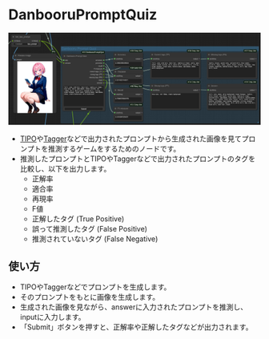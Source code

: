 # DanbooruPromptQuiz
![DanbooruPromptQuiz Preview](preview.png)  

- [TIPO](https://github.com/KohakuBlueleaf/z-tipo-extension)や[Tagger](https://github.com/pythongosssss/ComfyUI-WD14-Tagger)などで出力されたプロンプトから生成された画像を見てプロンプトを推測するゲームをするためのノードです。
- 推測したプロンプトとTIPOやTaggerなどで出力されたプロンプトのタグを比較し、以下を出力します。
  - 正解率
  - 適合率
  - 再現率
  - F値
  - 正解したタグ (True Positive)
  - 誤って推測したタグ (False Positive)
  - 推測されていないタグ (False Negative)

## 使い方
- TIPOやTaggerなどでプロンプトを生成します。
- そのプロンプトをもとに画像を生成します。
- 生成された画像を見ながら、answerに入力されたプロンプトを推測し、inputに入力します。
- 「Submit」ボタンを押すと、正解率や正解したタグなどが出力されます。
